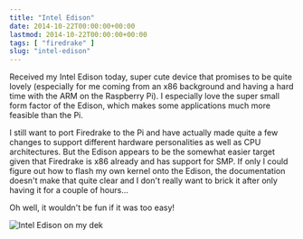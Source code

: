 ```yaml
---
title: "Intel Edison"
date: 2014-10-22T00:00:00+00:00
lastmod: 2014-10-22T00:00:00+00:00
tags: [ "firedrake" ]
slug: "intel-edison"
---
```

Received my Intel Edison today, super cute device that promises to be quite lovely (especially for me coming from an x86 background and having a hard time with the ARM on the Raspberry Pi). I especially love the super small form factor of the Edison, which makes some applications much more feasible than the Pi.

I still want to port Firedrake to the Pi and have actually made quite a few changes to support different hardware personalities as well as CPU architectures. But the Edison appears to be the somewhat easier target given that Firedrake is x86 already and has support for SMP. If only I could figure out how to flash my own kernel onto the Edison, the documentation doesn't make that quite clear and I don't really want to brick it after only having it for a couple of hours...

Oh well, it wouldn't be fun if it was too easy!

![Intel Edison on my dek](/images/2017/06/IMG_0436.jpg)